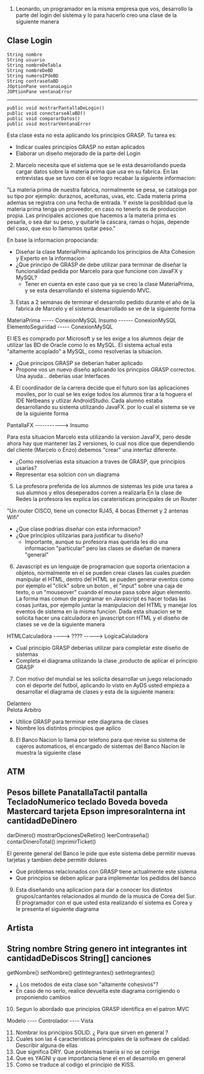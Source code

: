 1. Leonardo, un programador en la misma empresa que vos, 
desarrollo la parte del login del sistema y lo para hacerlo creo una clase de la siguiente manera

Clase Login	
-------------------------
	String nombre
	String usuario
	String nombreDeTabla
	String nombreDeBD
	String numeroIPdeBD
	String contraseñaBD
	JOptionPane ventanaLogin
	JOPtionPane ventanaError
-------------------------
	public void mostrarPantallaDeLogin()
	public void conectarseAlaBD()
	public void compararDatos()
	public void mostrarVentanaError

Esta clase esta no esta aplicando los principios GRASP. Tu tarea es:

* Indicar cuales principios GRASP no estan aplicados
* Elaborar un diseño mejorado de la parte del Login 

2. Marcelo necesita que el sistema que se le esta desarrollando pueda 
cargar datos sobre la materia prima que usa en su fabrica. En las entrevistas
que se tuvo con él se logro recabar la siguiente informacion:

"La materia prima de nuestra fabrica, normalmente se pesa, se cataloga por su
tipo por ejemplo: duraznos, aceitunas, uvas, etc. Cada materia prima ademas se
registra con una fecha de entrada. Y existe la posiblidad que la materia prima tenga
un proveedor, en caso no tenerlo es de produccion propia. Las principales acciones
que hacemos a la materia prima es pesarla, o sea dar su peso, y quitarle la cascara,
ramas o hojas, depende del caso, que eso lo llamamos quitar peso."

En base la informacion propocianda:

* Diseñar la clase MateriaPrima aplicando los principios de Alta Cohesion y Experto en la informacion
* ¿Que principo de GRASP de debe utilizar para terminar de diseñar la funcionalidad pedida por Marcelo para que funcione con JavaFX y MySQL?
	* Tener en cuenta en este caso que ya se creo la clase MateriaPrima, y se esta desarrollando el sistema siguiendo MVC.
3. Estas a 2 semanas de terminar el desarrollo pedido durante el año de la fabrica de Marcelo y el sistema desarrollado se ve de la siguiente forma

MateriaPrima ----- ConexionMySQL
Insumo ------ ConexionMySQL
ElementoSeguridad ----- ConexionMySQL


El IES es comprado por Microsoft y se les exige a los alumnos dejar de utilizar las BD de Oracle como lo es MySQL. El sistema actual esta 
"altamente acoplado" a MySQL, como resolverias la situacion. 

* ¿Que principos GRASP se deberian haber aplicado
* Propone vos un nuevo diseño aplicando los princpios GRASP correctos. Una ayuda... deberias usar Interfaces

4. El coordinador de la carrera decide que el futuro son las aplicaciones moviles, por lo cual se les exige todos los alumnos tirar a 
la hoguera el IDE Netbeans y utlizar AndroidStudio. Cada alumno estaba desarrollando su sistema utilizando JavaFX. por lo cual
el sistema se ve de la siguiente forma

PantallaFX  -----------> Insumo

Para esta situacion Marcelo esta utilizando la version JavaFX, pero desde ahora hay que mantener las 2 versiones, lo cual nos dice
que dependiendo del cliente (Marcelo o Enzo) debemos "crear" una interfaz diferente. 

* ¿Como resolverias esta situacion a traves de GRASP, que principios usarias?
* Representar esa solcion con un diagrama

5. La profesora preferida de los alumnos de sistemas les pide una tarea a sus alumnos y ellos deseperados corren a realizarla
En la clase de Redes la profesora les explica las carateristicas principales de un Router

"Un router CISCO, tiene un conector RJ45, 4 bocas Ethernet y 2 antenas Wifi" 

* ¿Que clase podrias diseñar con esta informacion?
* ¿Que principios utilizarias para justificar tu diseño?
	* Importante, aunque su profesora mas querida les dio una informacion "particular" pero las clases se diseñan de manera "general"

6. Javascript es un lenguaje de programacion que soporta orientacion a objetos, normalmente en el
se pueden crear clases las cuales pueden manipular el HTML, dentro del HTML se pueden generar eventos
como por ejemplo el "click" sobre un boton , el "input" sobre una caja de texto, o un "mouseover" cuando 
el mouse pasa sobre algun elemento.
La forma mas comun de programar en Javascript es hacer todas las cosas juntas, por ejemplo juntar la manipulacion
del HTML y manejar los eventos de sistema en la misma funcion.
Dada esta situacion se te solicita hacer una calculadora en javascript con HTML y el diseño de clases se ve
de la siguiente manera

HTMLCalculadora  ----> ???? -----> LogicaCaluladora

* Cual principio GRASP deberias utilizar para completar este diseño de sistemas
* Completa el diagrama utilizando la clase ,producto de aplicar el principio GRASP

7. Con motivo del mundial se les solicita desarrollar un juego
relacionado con el deporte del futbol, aplicando lo visto en AyDS
usted empieza a desarrollar el diagrama de clases y esta de la siguiente 
manera:

Delantero   
Pelota
Arbitro

* Utilice GRASP para terminar este diagrama de clases
* Nombre los distintos principios que aplico

8. El Banco Nacion lo llama por telefono para que revise su sistema de
cajeros automaticos, el encargado de sistemas del Banco Nacion le muestra la 
siguiente clase

ATM
----
Pesos billete
PanatallaTactil pantalla
TecladoNumerico teclado
Boveda boveda
Mastercard tarjeta
Epson impresoraInterna
int cantidadDeDinero
----
darDinero()
mostrarOpcionesDeRetiro()
leerContraseña()
contarDineroTotal()
imprimirTicket()


El gerente general del Banco le pide que este sistema debe permitir nuevas
tarjetas y tambien debe permitir dolares

* Que problemas relacionados con GRASP tiene actualmente este sistema
* Que princpios se deben aplicar para implementar los pedidos del banco

9. Esta diseñando una aplicacion para dar a conocer 
los distintos grupos/cantantes relacionados al mundo de la musica de 
Corea del Sur. El programador con el que usted esta realizando el sistema es Corea y le presenta
el siguiente diagrama

Artista
------
String nombre
String genero
int integrantes
int cantidadDeDiscos
String[] canciones
----------
getNombre()
setNombre()
getIntegrantes()
setIntegrantes()

* ¿ Los metodos de esta clase son "altamente cohesivos"?
* En caso de no serlo, realice devuelta este diagrama corrigiendo o proponiendo cambios

10. Segun lo abordado que principios GRASP identifica en
el patron MVC 

Modelo  ---- Controlador ---- Vista

11. Nombrar los principios SOLID. ¿ Para que sirven en general ?
12. Cuales son las 4 caracteristicas principales de la software de calidad. Describir alguna de ellas
13. Que significa DRY. Que problemas traeria si no se corrige
14. Que es YAGNI y que importancia tiene el en el desarrollo en general
15. Como se traduce al codigo el principio de KISS.

















